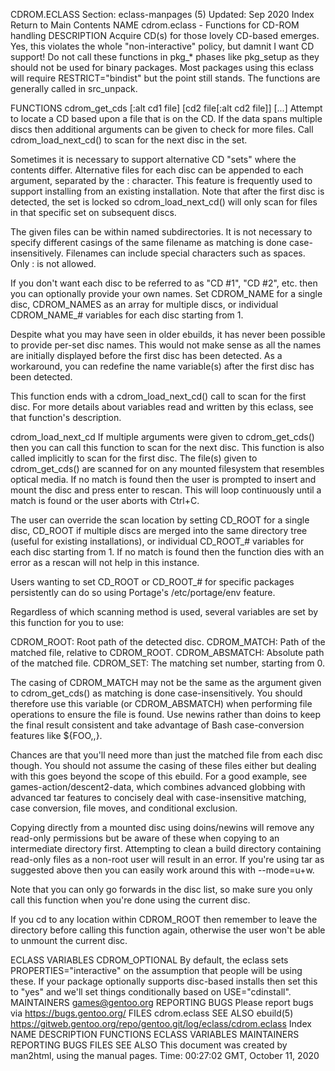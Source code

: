 CDROM.ECLASS
Section: eclass-manpages (5)
Updated: Sep 2020
Index Return to Main Contents
NAME
cdrom.eclass - Functions for CD-ROM handling
DESCRIPTION
Acquire CD(s) for those lovely CD-based emerges. Yes, this violates the whole "non-interactive" policy, but damnit I want CD support!
Do not call these functions in pkg_* phases like pkg_setup as they should not be used for binary packages. Most packages using this eclass will require RESTRICT="bindist" but the point still stands. The functions are generally called in src_unpack.

FUNCTIONS
cdrom_get_cds <cd1 file>[:alt cd1 file] [cd2 file[:alt cd2 file]] [...]
Attempt to locate a CD based upon a file that is on the CD.
If the data spans multiple discs then additional arguments can be given to check for more files. Call cdrom_load_next_cd() to scan for the next disc in the set.

Sometimes it is necessary to support alternative CD "sets" where the contents differ. Alternative files for each disc can be appended to each argument, separated by the : character. This feature is frequently used to support installing from an existing installation. Note that after the first disc is detected, the set is locked so cdrom_load_next_cd() will only scan for files in that specific set on subsequent discs.

The given files can be within named subdirectories. It is not necessary to specify different casings of the same filename as matching is done case-insensitively. Filenames can include special characters such as spaces. Only : is not allowed.

If you don't want each disc to be referred to as "CD #1", "CD #2", etc. then you can optionally provide your own names. Set CDROM_NAME for a single disc, CDROM_NAMES as an array for multiple discs, or individual CDROM_NAME_# variables for each disc starting from 1.

Despite what you may have seen in older ebuilds, it has never been possible to provide per-set disc names. This would not make sense as all the names are initially displayed before the first disc has been detected. As a workaround, you can redefine the name variable(s) after the first disc has been detected.

This function ends with a cdrom_load_next_cd() call to scan for the first disc. For more details about variables read and written by this eclass, see that function's description.

cdrom_load_next_cd
If multiple arguments were given to cdrom_get_cds() then you can call this function to scan for the next disc. This function is also called implicitly to scan for the first disc.
The file(s) given to cdrom_get_cds() are scanned for on any mounted filesystem that resembles optical media. If no match is found then the user is prompted to insert and mount the disc and press enter to rescan. This will loop continuously until a match is found or the user aborts with Ctrl+C.

The user can override the scan location by setting CD_ROOT for a single disc, CD_ROOT if multiple discs are merged into the same directory tree (useful for existing installations), or individual CD_ROOT_# variables for each disc starting from 1. If no match is found then the function dies with an error as a rescan will not help in this instance.

Users wanting to set CD_ROOT or CD_ROOT_# for specific packages persistently can do so using Portage's /etc/portage/env feature.

Regardless of which scanning method is used, several variables are set by this function for you to use:


 CDROM_ROOT: Root path of the detected disc.
 CDROM_MATCH: Path of the matched file, relative to CDROM_ROOT.
 CDROM_ABSMATCH: Absolute path of the matched file.
 CDROM_SET: The matching set number, starting from 0.

The casing of CDROM_MATCH may not be the same as the argument given to cdrom_get_cds() as matching is done case-insensitively. You should therefore use this variable (or CDROM_ABSMATCH) when performing file operations to ensure the file is found. Use newins rather than doins to keep the final result consistent and take advantage of Bash case-conversion features like ${FOO,,}.

Chances are that you'll need more than just the matched file from each disc though. You should not assume the casing of these files either but dealing with this goes beyond the scope of this ebuild. For a good example, see games-action/descent2-data, which combines advanced globbing with advanced tar features to concisely deal with case-insensitive matching, case conversion, file moves, and conditional exclusion.

Copying directly from a mounted disc using doins/newins will remove any read-only permissions but be aware of these when copying to an intermediate directory first. Attempting to clean a build directory containing read-only files as a non-root user will result in an error. If you're using tar as suggested above then you can easily work around this with --mode=u+w.

Note that you can only go forwards in the disc list, so make sure you only call this function when you're done using the current disc.

If you cd to any location within CDROM_ROOT then remember to leave the directory before calling this function again, otherwise the user won't be able to unmount the current disc.

ECLASS VARIABLES
CDROM_OPTIONAL
By default, the eclass sets PROPERTIES="interactive" on the assumption that people will be using these. If your package optionally supports disc-based installs then set this to "yes" and we'll set things conditionally based on USE="cdinstall".
MAINTAINERS
games@gentoo.org
REPORTING BUGS
Please report bugs via https://bugs.gentoo.org/
FILES
cdrom.eclass
SEE ALSO
ebuild(5)
https://gitweb.gentoo.org/repo/gentoo.git/log/eclass/cdrom.eclass
Index
NAME
DESCRIPTION
FUNCTIONS
ECLASS VARIABLES
MAINTAINERS
REPORTING BUGS
FILES
SEE ALSO
This document was created by man2html, using the manual pages.
Time: 00:27:02 GMT, October 11, 2020